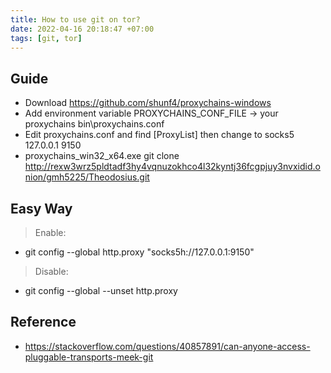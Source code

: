 ```yaml
---
title: How to use git on tor?
date: 2022-04-16 20:18:47 +07:00
tags: [git, tor]
---
```


## Guide
- Download https://github.com/shunf4/proxychains-windows
- Add environment variable PROXYCHAINS_CONF_FILE -> your proxychains bin\proxychains.conf
- Edit proxychains.conf and find [ProxyList] then change to socks5 127.0.0.1 9150
- proxychains_win32_x64.exe git clone http://rexw3wrz5pldtadf3hy4vqnuzokhco4l32kyntj36fcgpjuy3nvxidid.onion/gmh5225/Theodosius.git

## Easy Way
> Enable:
- git config --global http.proxy "socks5h://127.0.0.1:9150"
> Disable:
- git config --global --unset http.proxy


## Reference
- https://stackoverflow.com/questions/40857891/can-anyone-access-pluggable-transports-meek-git
